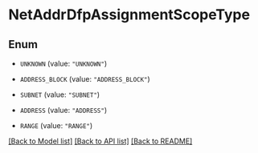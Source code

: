 # NetAddrDfpAssignmentScopeType

## Enum


* `UNKNOWN` (value: `"UNKNOWN"`)

* `ADDRESS_BLOCK` (value: `"ADDRESS_BLOCK"`)

* `SUBNET` (value: `"SUBNET"`)

* `ADDRESS` (value: `"ADDRESS"`)

* `RANGE` (value: `"RANGE"`)


[[Back to Model list]](../README.md#documentation-for-models) [[Back to API list]](../README.md#documentation-for-api-endpoints) [[Back to README]](../README.md)



